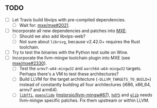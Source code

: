 ## TODO
- [ ] Let Travis build libvips with pre-compiled dependencies.
  - [ ] Wait for: [mxe/mxe#2021](https://github.com/mxe/mxe/issues/2021).
- [ ] Incorporate all new dependencies and patches into [MXE](https://github.com/mxe/mxe).
  - [ ] Should we also add libvips-web?
  - [ ] Not sure about `librsvg`, because v2.42.0+ requires the Rust toolchain.
- [ ] Try to test the binaries with the Python test suite on Wine.
- [ ] Incorporate the llvm-mingw toolchain plugin into MXE (see [mxe/mxe#2330](https://github.com/mxe/mxe/issues/2330)).
  - [ ] Test the `armv7-w64-mingw32` and `aarch64-w64-mingw32` targets. Perhaps there's a VM to test these architectures?
  - [ ] Build LLVM for the target architecture (`-DLLVM_TARGETS_TO_BUILD=`) instead of constantly building all four architectures (i686, x86_64, armv7 and arm64).
  - [ ] [`libffi`](8.9/libffi-3-fixes.patch), [`openslide`](8.9/openslide-3-fixes.patch) ([mstorsjo/llvm-mingw#67](https://github.com/mstorsjo/llvm-mingw/issues/67)), [`hdf5`](8.9/hdf5-1-fixes.patch) and [`glib`](8.9/glib-2-fixes.patch) needs llvm-mingw specific patches. Fix them upstream or within LLVM.
